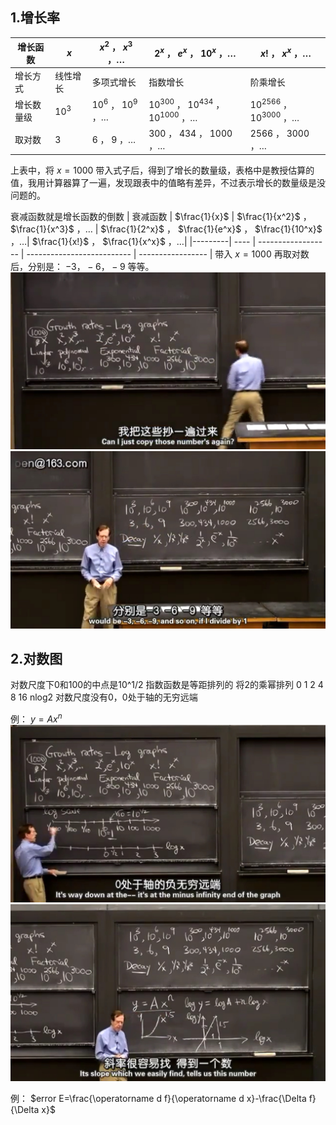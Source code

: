 ## 1.增长率
| 增长函数 | $x$ | $x^2$ ， $x^3$ ，… | $2^x$ ， $e^x$ ， $10^x$ ，…| $x!$ ， $x^x$ ，…|
|---------| ---- | ------------------ | -------------------------- | ----------------- |
| 增长方式 | 线性增长 |    多项式增长    |          指数增长          |     阶乘增长     |
| 增长数量级 | $10^3$ | $10^6$ ， $10^9$ ，… | $10^{300}$ ， $10^{434}$ ， $10^{1000}$ ，…| $10^{2566}$ ， $10^{3000}$ ，…|
| 取对数 | $3$ | $6$ ， $9$ ，… | $300$ ， $434$ ， $1000$ ，…| $2566$ ， $3000$ ，…|
上表中，将 $x=1000$ 带入式子后，得到了增长的数量级，表格中是教授估算的值，我用计算器算了一遍，发现跟表中的值略有差异，不过表示增长的数量级是没问题的。  
  
衰减函数就是增长函数的倒数
| 衰减函数 | $\frac{1}{x}$ | $\frac{1}{x^2}$ ， $\frac{1}{x^3}$ ，… | $\frac{1}{2^x}$ ， $\frac{1}{e^x}$ ， $\frac{1}{10^x}$ ，…| $\frac{1}{x!}$ ， $\frac{1}{x^x}$ ，…|
|---------| ---- | ------------------ | -------------------------- | ----------------- |
带入 $x=1000$ 再取对数后，分别是： $-3，-6，-9$ 等等。  
![](attachments/1增长率（3）.jpg)
![](attachments/1增长率（4）.jpg)
  
## 2.对数图
对数尺度下0和100的中点是10^1/2
指数函数是等距排列的 将2的乘幂排列 0 1 2 4 8 16 nlog2
对数尺度没有0，0处于轴的无穷远端
  
例： $y=Ax^n$
![](attachments/2对数图（3）.jpg)
![](attachments/2对数图（4）.jpg)
  
例： $error E=\frac{\operatorname d f}{\operatorname d x}-\frac{\Delta f}{\Delta x}$